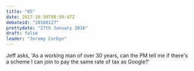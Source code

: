 ```yaml
---
title: "05"
date: 2017-10-30T08:50:47Z
debateid: "20160127"
prettydate: "27th January 2016"
draft: false
leader: "Jeremy Corbyn"
---
```


Jeff asks, 'As a working man of over 30 years, can the PM tell me if there's a scheme I can join to pay the same rate of tax as Google?'